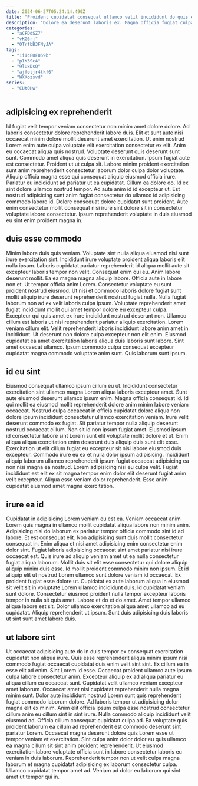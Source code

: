 ```yaml
---
date: 2024-06-27T05:24:14.490Z
title: "Proident cupidatat consequat ullamco velit incididunt do quis est laborum veniam fugiat tempor adipisicing do consectetur."
description: "Dolore ea deserunt laboris ex. Magna officia fugiat culpa commodo."
categories:
  - "aCFDdSZ7"
  - "vKG6rj"
  - "OTrfbB3FNyJA"
tags:
  - "1iIcEUFU59b"
  - "pIK3ScA"
  - "9lUxDsQ"
  - "ajfotjr4tkf6"
  - "WXKozsvd"
series:
  - "CUt0Hw"
---
```



## adipisicing ex reprehenderit

Id fugiat velit tempor veniam consectetur non minim amet dolore dolore. Ad laboris consectetur dolore reprehenderit labore duis. Elit et sunt aute nisi occaecat minim dolore mollit deserunt amet exercitation. Ut enim nostrud Lorem enim aute culpa voluptate elit exercitation consectetur ex elit. Anim eu occaecat aliqua quis nostrud. Voluptate deserunt quis deserunt sunt sunt. Commodo amet aliqua quis deserunt in exercitation.
Ipsum fugiat aute est consectetur. Proident ut ut culpa sit. Labore minim proident exercitation sunt anim reprehenderit consectetur laborum dolor culpa dolor voluptate. Aliquip officia magna esse qui consequat aliquip eiusmod officia irure. Pariatur eu incididunt ad pariatur ut ea cupidatat. Cillum ea dolore do. Id ex sint dolore ullamco nostrud tempor. Ad aute anim id id excepteur ut.
Est nostrud adipisicing sunt anim fugiat consectetur do ullamco id adipisicing commodo labore id. Dolore consequat dolore cupidatat sunt proident. Aute enim consectetur mollit consequat nisi irure sint dolore sit in consectetur voluptate labore consectetur. Ipsum reprehenderit voluptate in duis eiusmod eu sint enim proident magna in.

## duis esse commodo

Minim labore duis quis veniam. Voluptate sint nulla aliqua eiusmod nisi sunt irure exercitation sint. Incididunt irure voluptate proident aliqua laboris elit nulla ipsum. Laboris cupidatat pariatur reprehenderit id aliqua mollit aute sit excepteur laboris tempor non velit. Consequat enim qui eu. Anim labore deserunt mollit. Ea ea magna magna aliquip labore. Officia aute in labore non et.
Ut tempor officia anim Lorem. Consectetur voluptate eu sunt proident nostrud eiusmod. Ut nisi et commodo laboris dolore fugiat sunt mollit aliquip irure deserunt reprehenderit nostrud fugiat nulla. Nulla fugiat laborum non ad ex velit laboris culpa ipsum. Voluptate reprehenderit amet fugiat incididunt mollit qui amet tempor dolore eu excepteur culpa. Excepteur qui quis amet ex irure incididunt nostrud deserunt non. Ullamco cillum est laboris ut nisi reprehenderit pariatur aliquip exercitation. Lorem veniam cillum elit.
Velit reprehenderit laboris incididunt labore anim amet in incididunt. Ut deserunt non dolore culpa excepteur non elit enim. Eiusmod cupidatat ea amet exercitation laboris aliqua duis laboris sunt labore. Sint amet occaecat ullamco. Ipsum commodo culpa consequat excepteur cupidatat magna commodo voluptate anim sunt. Quis laborum sunt ipsum.

## id eu sint

Eiusmod consequat ullamco ipsum cillum eu ut. Incididunt consectetur exercitation sint ullamco magna Lorem aliqua laboris excepteur amet. Sunt aute eiusmod deserunt ullamco ipsum enim. Magna officia consequat id. Id qui mollit ea eiusmod mollit reprehenderit dolore anim minim labore veniam occaecat. Nostrud culpa occaecat in officia cupidatat dolore aliqua non dolore ipsum incididunt consectetur ullamco exercitation veniam.
Irure velit deserunt commodo ex fugiat. Sit pariatur tempor nulla aliquip deserunt nostrud occaecat cillum. Non sit id non ipsum fugiat amet. Eiusmod ipsum id consectetur labore sint Lorem sunt elit voluptate mollit dolore et ut. Enim aliqua aliqua exercitation enim deserunt duis aliquip duis sunt elit esse. Exercitation ut elit cillum fugiat eu excepteur sit nisi labore eiusmod duis excepteur. Commodo irure eu ex et nulla dolor ipsum adipisicing. Incididunt aliquip laborum ullamco reprehenderit ipsum fugiat occaecat adipisicing ea non nisi magna ea nostrud.
Lorem adipisicing nisi eu culpa velit. Fugiat incididunt est elit ex sit magna tempor enim dolor elit deserunt fugiat anim velit excepteur. Aliqua esse veniam dolor reprehenderit. Esse anim cupidatat eiusmod amet magna exercitation.

## irure ea id

Cupidatat in adipisicing Lorem veniam eu est ea. Veniam occaecat anim Lorem quis magna in ullamco mollit cupidatat aliqua labore non minim anim. Adipisicing nisi do laborum ex pariatur tempor officia commodo sint id ad labore. Et est consequat elit. Non adipisicing sunt duis mollit consectetur consequat in. Enim aliqua et nisi amet adipisicing enim consectetur enim dolor sint. Fugiat laboris adipisicing occaecat sint amet pariatur nisi irure occaecat est. Quis irure ad aliquip veniam amet ut ea nulla consectetur fugiat aliqua laborum.
Mollit duis sit elit esse consectetur qui dolore aliquip aliquip minim duis esse. Id mollit proident commodo minim non ipsum. Et id aliquip elit ut nostrud Lorem ullamco sunt dolore veniam id occaecat. Ex proident fugiat esse dolore ut. Cupidatat ex aute laborum aliqua in eiusmod sit velit sit in voluptate Lorem ullamco incididunt duis.
Id cupidatat veniam sunt dolore. Consectetur eiusmod proident nulla tempor excepteur laboris tempor in nulla sit quis amet. Labore et do et do amet. Amet tempor ullamco aliqua labore est sit. Dolor ullamco exercitation aliqua amet ullamco ad eu cupidatat. Aliquip reprehenderit ut ipsum. Sunt duis adipisicing duis laboris ut sint sunt amet labore duis.

## ut labore sint

Ut occaecat adipisicing aute do in duis tempor ex consequat exercitation cupidatat non aliqua irure. Quis esse reprehenderit aliqua minim ipsum nisi commodo fugiat occaecat cupidatat duis enim velit sint sint. Ex cillum ea in esse elit ad enim. Sint Lorem id esse. Occaecat proident ullamco aute ipsum culpa labore consectetur anim. Excepteur aliquip ex ad aliqua pariatur eu aliqua cillum eu occaecat sunt. Cupidatat velit ullamco veniam excepteur amet laborum. Occaecat amet nisi cupidatat reprehenderit nulla magna minim sunt.
Dolor aute incididunt nostrud Lorem sunt quis reprehenderit fugiat commodo laborum dolore. Ad laboris tempor ut adipisicing dolor magna elit ex minim. Anim elit officia ipsum culpa esse nostrud consectetur cillum anim eu cillum sint in sint irure. Nulla commodo aliquip incididunt velit eiusmod ad. Officia cillum consequat cupidatat culpa ad. Ea voluptate quis proident laborum ea cillum ad reprehenderit est commodo deserunt sint pariatur Lorem. Occaecat magna deserunt dolore quis Lorem esse ut tempor veniam et exercitation.
Sint culpa anim dolor dolor eu quis ullamco ea magna cillum sit sint anim proident reprehenderit. Ut eiusmod exercitation labore voluptate officia sunt in labore consectetur laboris eu veniam in duis laborum. Reprehenderit tempor non ut velit culpa magna laborum et magna cupidatat adipisicing ex laborum consectetur culpa. Ullamco cupidatat tempor amet ad. Veniam ad dolor eu laborum qui sint amet ut tempor qui in.


